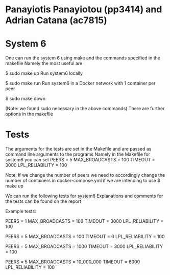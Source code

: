# Panayiotis Panayiotou (pp3414) and Adrian Catana (ac7815)
# System 6

One can run the system 6 using make and the commands specified in the makefile
Namely the most useful are

$ sudo make up
Run system6 locally

$ sudo make run
Run system6 in a Docker network with 1 container per peer

$ sudo make down

(Note: we found sudo necessary in the above commands)
There are further options in the makefile

# Tests
The arguments for the tests are set in the Makefile and are passed as command line arguments to the programs
Namely in the Makefile for system6 you can set
PEERS = 5
MAX_BROADCASTS = 100
TIMEOUT = 3000
LPL_RELIABILITY = 100

Note: If we change the number of peers we need to accordingly change the number of containers in docker-compose.yml if we are intending to use $ make up

We can run the following tests for system6
Explanations and comments for the tests can be found on the report

Example tests:

PEERS = 1
MAX_BROADCASTS = 100
TIMEOUT = 3000
LPL_RELIABILITY = 100


PEERS = 5
MAX_BROADCASTS = 100
TIMEOUT = 0
LPL_RELIABILITY = 100


PEERS = 5
MAX_BROADCASTS = 1000
TIMEOUT = 3000
LPL_RELIABILITY = 100


PEERS = 5
MAX_BROADCASTS = 10_000_000
TIMEOUT = 6000
LPL_RELIABILITY = 100

